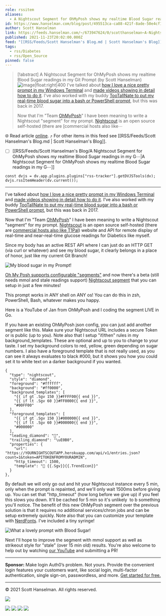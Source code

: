```yaml
---
role: rssitem
aliases:
  - A Nightscout Segment for OhMyPosh shows my realtime Blood Sugar readings in my Git Prompt
id: https://www.hanselman.com/blog/post/495513ca-ca88-421f-8ade-50e4cf17d747
author: Scott Hanselman
link: https://feeds.hanselman.com/~/673947624/0/scotthanselman~A-Nightscout-Segment-for-OhMyPosh-shows-my-realtime-Blood-Sugar-readings-in-my-Git-Prompt
published: 2021-11-23T20:02:00.000Z
feed: "[[RSS/Feeds/Scott Hanselman's Blog.md | Scott Hanselman's Blog]]"
tags:
  - rss/Diabetes
  - rss/Open_Source
pinned: false
---
```


> [!abstract] A Nightscout Segment for OhMyPosh shows my realtime Blood Sugar readings in my Git Prompt (by Scott Hanselman)
> ![image|float:right|400](https://www.hanselman.com/blog/content/binary/Windows-Live-Writer/a1ea1c6a57b0_119D3/image_d14e0906-8932-44e0-a493-86eeac62c1ae.png "My blood sugar in my Prompt!") I've talked about [how I love a nice pretty prompt in my Windows Terminal](https://www.hanselman.com/blog/my-ultimate-powershell-prompt-with-oh-my-posh-and-the-windows-terminal) and [made videos showing in detail how to do it](https://www.youtube.com/watch?v=VT2L1SXFq9U). I've also worked with my buddy [TooTallNate to put my real-time blood sugar into a bash or PowerShell prompt](https://www.hanselman.com/blog/visualizing-your-realtime-blood-sugar-values-and-a-git-prompt-on-windows-powershell-and-linux-bash), but this was back in 2017.
> 
> Now that I'm "Team [OhMyPosh](https://ohmyposh.dev/)" I have been meaning to write a Nightscout "segment" for my prompt. [Nightscout](https://www.nightscoutfoundation.org/how-you-can-help) is an open source self-hosted (there are [commercial hosts also like⋯

🌐 Read article [online](https://feeds.hanselman.com/~/673947624/0/scotthanselman~A-Nightscout-Segment-for-OhMyPosh-shows-my-realtime-Blood-Sugar-readings-in-my-Git-Prompt). ⤴ For other items in this feed see [[RSS/Feeds/Scott Hanselman's Blog.md | Scott Hanselman's Blog]].

- [ ] [[RSS/Feeds/Scott Hanselman's Blog/A Nightscout Segment for OhMyPosh shows my realtime Blood Sugar readings in my G⋯|A Nightscout Segment for OhMyPosh shows my realtime Blood Sugar readings in my G⋯]]

~~~dataviewjs
const dvjs = dv.app.plugins.plugins["rss-tracker"].getDVJSTools(dv);
dvjs.rssItemHeader(dv.current());
~~~

- - -

I've talked about [how I love a nice pretty prompt in my Windows Terminal](https://feeds.hanselman.com/~/t/0/0/scotthanselman/~https://www.hanselman.com/blog/my-ultimate-powershell-prompt-with-oh-my-posh-and-the-windows-terminal) and [made videos showing in detail how to do it](https://feeds.hanselman.com/~/t/0/0/scotthanselman/~https://www.youtube.com/watch?v=VT2L1SXFq9U). I've also worked with my buddy [TooTallNate to put my real-time blood sugar into a bash or PowerShell prompt](https://feeds.hanselman.com/~/t/0/0/scotthanselman/~https://www.hanselman.com/blog/visualizing-your-realtime-blood-sugar-values-and-a-git-prompt-on-windows-powershell-and-linux-bash), but this was back in 2017.

Now that I'm "Team [OhMyPosh](https://feeds.hanselman.com/~/t/0/0/scotthanselman/~https://ohmyposh.dev/)" I have been meaning to write a Nightscout "segment" for my prompt. [Nightscout](https://feeds.hanselman.com/~/t/0/0/scotthanselman/~https://www.nightscoutfoundation.org/how-you-can-help) is an open source self-hosted (there are [commercial hosts also like T1Pal](https://feeds.hanselman.com/~/t/0/0/scotthanselman/~https://www.t1pal.com/)) website and API for remote display of real-time and near-real-time glucose readings for Diabetics like myself.

Since my body has an active REST API where I can just do an HTTP GET (via curl or whatever) and see my blood sugar, it clearly belongs in a place of honor, just like my current Git Branch!

![My blood sugar in my Prompt!](https://www.hanselman.com/blog/content/binary/Windows-Live-Writer/a1ea1c6a57b0_119D3/image_d14e0906-8932-44e0-a493-86eeac62c1ae.png "My blood sugar in my Prompt!")

[Oh My Posh supports configurable "segments"](https://feeds.hanselman.com/~/t/0/0/scotthanselman/~https://ohmyposh.dev/docs/) and now there's a beta (still needs mmol and stale readings support) [Nightscout segment](https://feeds.hanselman.com/~/t/0/0/scotthanselman/~https://ohmyposh.dev/docs/nightscout) that you can setup in just a few minutes!

This prompt works in ANY shell on ANY os! You can do this in zsh, PowerShell, Bash, whatever makes you happy.

Here is a YouTube of Jan from OhMyPosh and I coding the segment LIVE in Go.

If you have an existing OhMyPosh json config, you can just add another segment like this. Make sure your Nightscout URL includes a secure Token or is public (up to you). Note also that I setup "if/then" rules in my background_templates. These are optional and up to you to change to your taste. I set my background colors to red, yellow, green depending on sugar numbers. I also have a foreground template that is not really used, as you can see it always evaluates to black #000, but it shows you how you could set it to white text on a darker background if you wanted.

```undefined
{
  "type": "nightscout",
  "style": "diamond",
  "foreground": "#ffffff",
  "background": "#ff0000",
  "background_templates": [
    "{{ if gt .Sgv 150 }}#FFFF00{{ end }}",
    "{{ if lt .Sgv 60 }}#FF0000{{ end }}",
    "#00FF00"
  ],
  "foreground_templates": [
    "{{ if gt .Sgv 150 }}#000000{{ end }}",
    "{{ if lt .Sgv 60 }}#000000{{ end }}",
    "#000000"
  ],
  "leading_diamond": "",
  "trailing_diamond": "\uE0B0",
  "properties": {
    "url": "https://YOURNIGHTSCOUTAPP.herokuapp.com/api/v1/entries.json?count=1&token=APITOKENFROMYOURADMIN",
    "http_timeout": 1500,
    "template": " {{.Sgv}}{{.TrendIcon}}"
  }
},
```

By default we will only go out and hit your Nightscout instance every 5 min, only when the prompt is repainted, and we'll only wait 1500ms before giving up. You can set that "http_timeout" (how long before we give up) if you feel this slows you down. It'll be cached for 5 min so it's unlikely  to b something you'll notice. The benefit of this new OhMyPosh segment over the previous solution is that it requires no additional services/chron jobs and can be setup extremely quickly. Note also that you can customize your template with [NerdFonts](https://feeds.hanselman.com/~/t/0/0/scotthanselman/~https://www.hanselman.com/blog/how-to-make-a-pretty-prompt-in-windows-terminal-with-powerline-nerd-fonts-cascadia-code-wsl-and-ohmyposh). I've included a tiny syringe!

![What a lovely prompt with Blood Sugar!](https://www.hanselman.com/blog/content/binary/Windows-Live-Writer/a1ea1c6a57b0_119D3/image_84db877d-82c9-4d16-8788-e2692ce7a7e9.png "What a lovely prompt with Blood Sugar!")

Next I'll hope to improve the segment with mmol support as well as strikeout style for "stale" (over 15 min old) results. You're also welcome to help out by watching [our YouTube](https://feeds.hanselman.com/~/t/0/0/scotthanselman/~https://www.youtube.com/watch?v=_meKUIm9NwA) and submitting a PR!

---

**Sponsor:** Make login Auth0’s problem. Not yours. Provide the convenient login features your customers want, like social login, multi-factor authentication, single sign-on, passwordless, and more. [Get started for free.](https://feeds.hanselman.com/~/t/0/0/scotthanselman/~pubads.g.doubleclick.net/gampad/clk?id=5840349572&iu=/6839/lqm.scotthanselman.site)

  

---

© 2021 Scott Hanselman. All rights reserved.  

![](https://feeds.hanselman.com/~/i/673947624/0/scotthanselman)

[![](https://assets.feedblitz.com/i/fblike20.png)](https://feeds.hanselman.com/_/28/673947624/scotthanselman "Like on Facebook") [![](https://assets.feedblitz.com/i/x.png)](https://feeds.hanselman.com/_/24/673947624/scotthanselman "Post to X.com") [![](https://assets.feedblitz.com/i/email20.png)](https://feeds.hanselman.com/_/19/673947624/scotthanselman "Subscribe by email") [![](https://assets.feedblitz.com/i/rss20.png)](https://feeds.hanselman.com/_/20/673947624/scotthanselman "Subscribe by RSS")